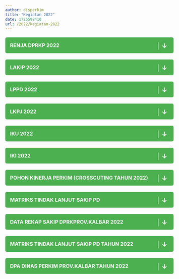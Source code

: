 ```yaml
---
author: disperkim
title: "Kegiatan 2022"
date: 1725598410
url: /2022/kegiatan-2022
---
```


<div class="col-lg-8 col-12 order-lg-1 order-1 bg-white px-0" style="width: 100%;">
<section id="entry" class="mt-20" style="margin-top: 20px;"><!-- Daftar Tautan PDF -->
<p><a href="/file/nwmHTlXQlYvXjWS90Mwg.pdf" title="RENJA DPRKP 2022" style="display: block; text-decoration: none; background-color: #4caf50; color: white; padding: 15px; text-align: left; border-radius: 5px; width: 100%; max-width: 600px; margin: 20px auto; position: relative; font-size: 16px; font-weight: bold;"> <span style="font-size: 16px; color: #ffffff;">RENJA DPRKP 2022&nbsp;</span> <span style="position: absolute; right: 20px; font-size: 20px; color: #ffffff; border-left: 1px solid #ffffff; padding-left: 10px;">&darr;</span> </a></p>
<p><a href="/file/Vv485jFUCkVT9RH9QaLg.pdf" title="LAKIP 2022" style="display: block; text-decoration: none; background-color: #4caf50; color: white; padding: 15px; text-align: left; border-radius: 5px; width: 100%; max-width: 600px; margin: 20px auto; position: relative; font-size: 16px; font-weight: bold;"> <span style="font-size: 16px; color: #ffffff;">LAKIP 2022&nbsp;</span> <span style="position: absolute; right: 20px; font-size: 20px; color: #ffffff; border-left: 1px solid #ffffff; padding-left: 10px;">&darr;</span> </a></p>
<p><a href="/file/brJFklhvXBj2PbH8L3BZ.pdf" title="LPPD 2022" style="display: block; text-decoration: none; background-color: #4caf50; color: white; padding: 15px; text-align: left; border-radius: 5px; width: 100%; max-width: 600px; margin: 20px auto; position: relative; font-size: 16px; font-weight: bold;"> <span style="font-size: 16px; color: #ffffff;">LPPD 2022&nbsp;</span> <span style="position: absolute; right: 20px; font-size: 20px; color: #ffffff; border-left: 1px solid #ffffff; padding-left: 10px;">&darr;</span> </a></p>
<p><a href="/file/CXqOB2kpo4o8FH9ot4xJ.pdf" title="LKPJ 2022" style="display: block; text-decoration: none; background-color: #4caf50; color: white; padding: 15px; text-align: left; border-radius: 5px; width: 100%; max-width: 600px; margin: 20px auto; position: relative; font-size: 16px; font-weight: bold;"> <span style="font-size: 16px; color: #ffffff;">LKPJ 2022&nbsp;</span> <span style="position: absolute; right: 20px; font-size: 20px; color: #ffffff; border-left: 1px solid #ffffff; padding-left: 10px;">&darr;</span> </a></p>
<p><a href="/file/mnZPMy4kpMVp0rmj6l9j.pdf" title="IKU 2022" style="display: block; text-decoration: none; background-color: #4caf50; color: white; padding: 15px; text-align: left; border-radius: 5px; width: 100%; max-width: 600px; margin: 20px auto; position: relative; font-size: 16px; font-weight: bold;"> <span style="font-size: 16px; color: #ffffff;">IKU 2022&nbsp;</span> <span style="position: absolute; right: 20px; font-size: 20px; color: #ffffff; border-left: 1px solid #ffffff; padding-left: 10px;">&darr;</span> </a></p>
<p><a href="/file/j2IHrViZVwoAgNkHtI2A.pdf" title="IKI 2022" style="display: block; text-decoration: none; background-color: #4caf50; color: white; padding: 15px; text-align: left; border-radius: 5px; width: 100%; max-width: 600px; margin: 20px auto; position: relative; font-size: 16px; font-weight: bold;"> <span style="font-size: 16px; color: #ffffff;">IKI 2022&nbsp;</span> <span style="position: absolute; right: 20px; font-size: 20px; color: #ffffff; border-left: 1px solid #ffffff; padding-left: 10px;">&darr;</span> </a></p>
<p><a href="/file/Ry9nY0AVniE7FqCncEaW.pdf" title="POHON KINERJA PERKIM (CROSSCUTING TAHUN 2022)" style="display: block; text-decoration: none; background-color: #4caf50; color: white; padding: 15px; text-align: left; border-radius: 5px; width: 100%; max-width: 600px; margin: 20px auto; position: relative; font-size: 16px; font-weight: bold;"> <span style="font-size: 16px; color: #ffffff;">POHON KINERJA PERKIM (CROSSCUTING TAHUN 2022)&nbsp;</span> <span style="position: absolute; right: 20px; font-size: 20px; color: #ffffff; border-left: 1px solid #ffffff; padding-left: 10px;">&darr;</span> </a></p>
<p><a href="/file/YKslZPQ3gfjlV7sWPYoW.pdf" title="MATRIKS TINDAK LANJUT SAKIP PD" style="display: block; text-decoration: none; background-color: #4caf50; color: white; padding: 15px; text-align: left; border-radius: 5px; width: 100%; max-width: 600px; margin: 20px auto; position: relative; font-size: 16px; font-weight: bold;"> <span style="font-size: 16px; color: #ffffff;">MATRIKS TINDAK LANJUT SAKIP PD&nbsp;</span> <span style="position: absolute; right: 20px; font-size: 20px; color: #ffffff; border-left: 1px solid #ffffff; padding-left: 10px;">&darr;</span> </a></p>
<p><a href="/file/syCOOY9kpSyB8llO4DDb.pdf" title="DATA REKAP SAKIP DPRKPROV.KALBAR 2022" style="display: block; text-decoration: none; background-color: #4caf50; color: white; padding: 15px; text-align: left; border-radius: 5px; width: 100%; max-width: 600px; margin: 20px auto; position: relative; font-size: 16px; font-weight: bold;"> <span style="font-size: 16px; color: #ffffff;">DATA REKAP SAKIP DPRKPROV.KALBAR 2022&nbsp;</span> <span style="position: absolute; right: 20px; font-size: 20px; color: #ffffff; border-left: 1px solid #ffffff; padding-left: 10px;">&darr;</span> </a></p>
<p><a href="/file/KBdOVWdAvtJJWVUuWT4H.pdf" title="MATRIKS TINDAK LANJUT SAKIP PD TAHUN 2022" style="display: block; text-decoration: none; background-color: #4caf50; color: white; padding: 15px; text-align: left; border-radius: 5px; width: 100%; max-width: 600px; margin: 20px auto; position: relative; font-size: 16px; font-weight: bold;"> <span style="font-size: 16px; color: #ffffff;">MATRIKS TINDAK LANJUT SAKIP PD TAHUN 2022&nbsp;</span> <span style="position: absolute; right: 20px; font-size: 20px; color: #ffffff; border-left: 1px solid #ffffff; padding-left: 10px;">&darr;</span> </a></p>
<p><a href="/file/kbmyJ7FcMfd4uA3vozlN.pdf" title="DPA DINAS PERKIM PROV.KALBAR TAHUN 2022" style="display: block; text-decoration: none; background-color: #4caf50; color: white; padding: 15px; text-align: left; border-radius: 5px; width: 100%; max-width: 600px; margin: 20px auto; position: relative; font-size: 16px; font-weight: bold;"> <span style="font-size: 16px; color: #ffffff;">DPA DINAS PERKIM PROV.KALBAR TAHUN 2022&nbsp;</span> <span style="position: absolute; right: 20px; font-size: 20px; color: #ffffff; border-left: 1px solid #ffffff; padding-left: 10px;">&darr;</span> </a></p>
</section>
</div>

